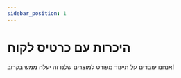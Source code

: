 ```yaml
---
sidebar_position: 1
---
```


# היכרות עם כרטיס לקוח

אנחנו עובדים על תיעוד מפורט למוצרים שלנו
זה יעלה ממש בקרוב!